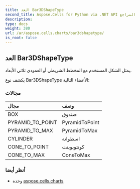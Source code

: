 ```yaml
---
title: العد Bar3DShapeType
second_title: Aspose.Cells for Python via .NET API المراجع
description:
type: docs
weight: 380
url: /ar/aspose.cells.charts/bar3dshapetype/
is_root: false
---
```

##  العد Bar3DShapeType
يمثل الشكل المستخدم مع المخطط الشريطي أو العمودي ثلاثي الأبعاد.



يكشف نوع Bar3DShapeType الأعضاء التالية:

###  مجالات
| مجال| وصف|
| :- | :- |
| BOX | صندوق|
| PYRAMID_TO_POINT | PyramidToPoint|
| PYRAMID_TO_MAX | PyramidToMax|
| CYLINDER | اسطوانة|
| CONE_TO_POINT | كونتوبوينت|
| CONE_TO_MAX | ConeToMax|



###  أنظر أيضا
* وحدة [aspose.cells.charts](..)
